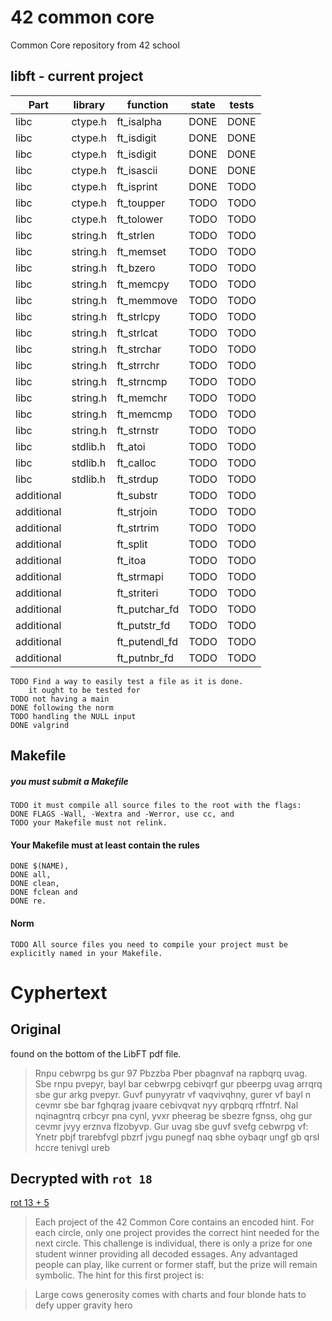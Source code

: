 # 42 common core
Common Core repository from 42 school

## libft - current project

|Part      |library  | function    | state | tests|
|----------|---------|-------------|-------|------|
|libc      |ctype.h  |ft_isalpha   | DONE  | DONE |
|libc      |ctype.h  |ft_isdigit   | DONE  | DONE |
|libc      |ctype.h  |ft_isdigit   | DONE  | DONE |
|libc      |ctype.h  |ft_isascii   | DONE  | DONE |
|libc      |ctype.h  |ft_isprint   | DONE  | TODO |
|libc      |ctype.h  |ft_toupper   | TODO  | TODO |
|libc      |ctype.h  |ft_tolower   | TODO  | TODO |
|libc      |string.h |ft_strlen    | TODO  | TODO |
|libc      |string.h |ft_memset    | TODO  | TODO |
|libc      |string.h |ft_bzero     | TODO  | TODO |
|libc      |string.h |ft_memcpy    | TODO  | TODO |
|libc      |string.h |ft_memmove   | TODO  | TODO |
|libc      |string.h |ft_strlcpy   | TODO  | TODO |
|libc      |string.h |ft_strlcat   | TODO  | TODO |
|libc      |string.h |ft_strchar   | TODO  | TODO |
|libc      |string.h |ft_strrchr   | TODO  | TODO |
|libc      |string.h |ft_strncmp   | TODO  | TODO |
|libc      |string.h |ft_memchr    | TODO  | TODO |
|libc      |string.h |ft_memcmp    | TODO  | TODO |
|libc      |string.h |ft_strnstr   | TODO  | TODO |
|libc      |stdlib.h |ft_atoi      | TODO  | TODO |
|libc      |stdlib.h |ft_calloc    | TODO  | TODO |
|libc      |stdlib.h |ft_strdup    | TODO  | TODO |
|additional|         |ft_substr    | TODO  | TODO |
|additional|         |ft_strjoin   | TODO  | TODO |
|additional|         |ft_strtrim   | TODO  | TODO |
|additional|         |ft_split     | TODO  | TODO |
|additional|         |ft_itoa      | TODO  | TODO |
|additional|         |ft_strmapi   | TODO  | TODO |
|additional|         |ft_striteri  | TODO  | TODO |
|additional|         |ft_putchar_fd| TODO  | TODO |
|additional|         |ft_putstr_fd | TODO  | TODO |
|additional|         |ft_putendl_fd| TODO  | TODO |
|additional|         |ft_putnbr_fd | TODO  | TODO |

	TODO Find a way to easily test a file as it is done.
		it ought to be tested for 
	TODO not having a main
	DONE following the norm
	TODO handling the NULL input
	DONE valgrind

## Makefile

##### you must submit a Makefile
	TODO it must compile all source files to the root with the flags:
	DONE FLAGS -Wall, -Wextra and -Werror, use cc, and
	TODO your Makefile must not relink.

#### Your Makefile must at least contain the rules
	DONE $(NAME),
	DONE all,
	DONE clean,
	DONE fclean and
	DONE re.

#### Norm
	TODO All source files you need to compile your project must be explicitly named in your Makefile.


# Cyphertext

## Original
found on the bottom of the LibFT pdf file.
>Rnpu cebwrpg bs gur 97 Pbzzba Pber pbagnvaf na rapbqrq uvag. Sbe rnpu pvepyr, bayl bar cebwrpg cebivqrf gur pbeerpg uvag arrqrq sbe gur arkg pvepyr. Guvf punyyratr vf vaqvivqhny, gurer vf bayl n cevmr sbe bar fghqrag jvaare cebivqvat nyy qrpbqrq rffntrf. Nal nqinagntrq crbcyr pna cynl, yvxr pheerag be sbezre fgnss, ohg gur cevmr jvyy erznva flzobyvp. Gur uvag sbe guvf svefg cebwrpg vf:
Ynetr pbjf trarebfvgl pbzrf jvgu punegf naq sbhe oybaqr ungf gb qrsl hccre tenivgl ureb

## Decrypted with `rot 18`

[rot 13 + 5](https://en.wikipedia.org/wiki/ROT13)

>Each project of the 42 Common Core contains an encoded hint. For each circle, only one project provides the correct hint needed for the next circle. This challenge is individual, there is only a prize for one student winner providing all decoded essages. Any advantaged people can play, like current or former staff, but the prize will remain symbolic. The hint for this first project is:

>Large cows generosity comes with charts and four blonde hats to defy upper gravity hero
